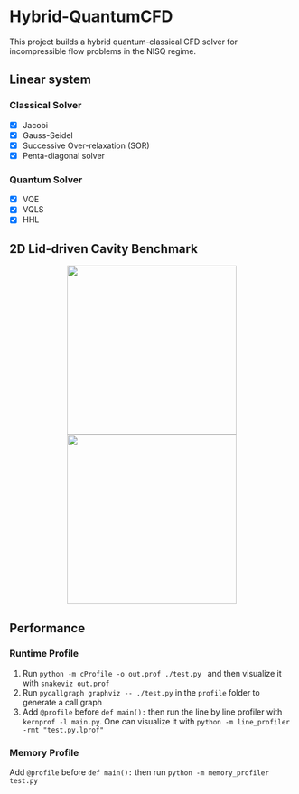 # Hybrid-QuantumCFD

This project builds a hybrid quantum-classical CFD solver for incompressible flow problems in the NISQ regime.

## Linear system

### Classical Solver
- [x] Jacobi
- [x] Gauss-Seidel 
- [x] Successive Over-relaxation (SOR)
- [x] Penta-diagonal solver

### Quantum Solver
- [x] VQE
- [x] VQLS
- [x] HHL

## 2D Lid-driven Cavity Benchmark

<div align="center">
<img src="https://github.com/comp-physics/Hybrid-QuantumCFD/blob/master/Benchmark/Re100/Stream_Re100_Grid20x20.png" height="300px"> <img src="https://github.com/comp-physics/Hybrid-QuantumCFD/blob/master/Benchmark/Re100/UBench_Re100_Grid60x60.png" height="300px">
</div>

## Performance

### Runtime Profile
1. Run `python -m cProfile -o out.prof ./test.py ` and then  visualize it with `snakeviz out.prof `
2. Run `pycallgraph graphviz -- ./test.py` in the `profile` folder to generate a call graph 
3. Add  `@profile` before `def main():` then run the line by line profiler with `kernprof -l main.py`. One can visualize it with `python -m line_profiler -rmt "test.py.lprof"` 


### Memory Profile

Add  `@profile` before `def main():` then run `python -m memory_profiler test.py`
